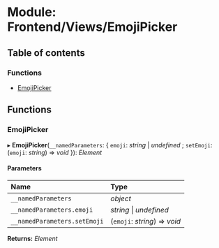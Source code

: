# Module: Frontend/Views/EmojiPicker

## Table of contents

### Functions

- [EmojiPicker](frontend_views_emojipicker.md#emojipicker)

## Functions

### EmojiPicker

▸ **EmojiPicker**(`__namedParameters`: { `emoji`: _string_ \| _undefined_ ; `setEmoji`: (`emoji`: _string_) => _void_ }): _Element_

#### Parameters

| Name                         | Type                          |
| :--------------------------- | :---------------------------- |
| `__namedParameters`          | _object_                      |
| `__namedParameters.emoji`    | _string_ \| _undefined_       |
| `__namedParameters.setEmoji` | (`emoji`: _string_) => _void_ |

**Returns:** _Element_
